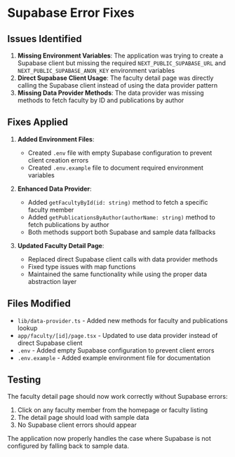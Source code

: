 # Supabase Error Fixes

## Issues Identified

1. **Missing Environment Variables**: The application was trying to create a Supabase client but missing the required `NEXT_PUBLIC_SUPABASE_URL` and `NEXT_PUBLIC_SUPABASE_ANON_KEY` environment variables
2. **Direct Supabase Client Usage**: The faculty detail page was directly calling the Supabase client instead of using the data provider pattern
3. **Missing Data Provider Methods**: The data provider was missing methods to fetch faculty by ID and publications by author

## Fixes Applied

1. **Added Environment Files**:
   - Created `.env` file with empty Supabase configuration to prevent client creation errors
   - Created `.env.example` file to document required environment variables

2. **Enhanced Data Provider**:
   - Added `getFacultyById(id: string)` method to fetch a specific faculty member
   - Added `getPublicationsByAuthor(authorName: string)` method to fetch publications by author
   - Both methods support both Supabase and sample data fallbacks

3. **Updated Faculty Detail Page**:
   - Replaced direct Supabase client calls with data provider methods
   - Fixed type issues with map functions
   - Maintained the same functionality while using the proper data abstraction layer

## Files Modified

- `lib/data-provider.ts` - Added new methods for faculty and publications lookup
- `app/faculty/[id]/page.tsx` - Updated to use data provider instead of direct Supabase client
- `.env` - Added empty Supabase configuration to prevent client errors
- `.env.example` - Added example environment file for documentation

## Testing

The faculty detail page should now work correctly without Supabase errors:
1. Click on any faculty member from the homepage or faculty listing
2. The detail page should load with sample data
3. No Supabase client errors should appear

The application now properly handles the case where Supabase is not configured by falling back to sample data.